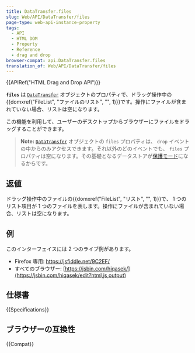```yaml
---
title: DataTransfer.files
slug: Web/API/DataTransfer/files
page-type: web-api-instance-property
tags:
  - API
  - HTML DOM
  - Property
  - Reference
  - drag and drop
browser-compat: api.DataTransfer.files
translation_of: Web/API/DataTransfer/files
---
```

{{APIRef("HTML Drag and Drop API")}}

**`files`** は [`DataTransfer`](/ja/docs/Web/API/DataTransfer) オブジェクトのプロパティで、ドラッグ操作中の{{domxref("FileList", "ファイルのリスト", "", 1)}}です。操作にファイルが含まれていない場合、リストは空になります。

この機能を利用して、ユーザーのデスクトップからブラウザーにファイルをドラッグすることができます。

> **Note:** [`DataTransfer`](/ja/docs/Web/API/DataTransfer) オブジェクトの `files` プロパティは、 `drop` イベントの中からのみアクセスできます。それ以外のどのイベントでも、 `files` プロパティは空になります。その基礎となるデータストアが[保護モード](<https://html.spec.whatwg.org/multipage/dnd.html#the-drag-data-store>)になるからです。

## 返値

ドラッグ操作中のファイルの{{domxref("FileList", "リスト", "", 1)}}で、 1 つのリスト項目が 1 つのファイルを表します。操作にファイルが含まれていない場合、リストは空になります。

## 例

このインターフェイスには 2 つのライブ例があります。

- Firefox 専用: <https://jsfiddle.net/9C2EF/>
- すべてのブラウザー: [https://jsbin.com/hiqasek/](https://jsbin.com/hiqasek/edit?html,js,output)

## 仕様書

{{Specifications}}

## ブラウザーの互換性

{{Compat}}
